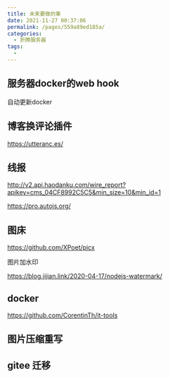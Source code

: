 ```yaml
---
title: 未来要做的事
date: 2021-11-27 00:37:06
permalink: /pages/559a89ed185a/
categories:
  - 折腾服务器
tags:
  -
---
```


## 服务器docker的web hook

自动更新docker

## 博客换评论插件

<https://utteranc.es/>

## 线报

<http://v2.api.haodanku.com/wire_report?apikey=cms_04CF8992C5C5&min_size=10&min_id=1>

<https://pro.autojs.org/>

## 图床

<https://github.com/XPoet/picx>

图片加水印

<https://blog.jijian.link/2020-04-17/nodejs-watermark/>

## docker

<https://github.com/CorentinTh/it-tools>

## 图片压缩重写

## gitee 迁移
